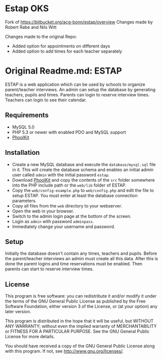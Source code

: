 # Estap OKS
Fork of https://bitbucket.org/acg-bonn/estap/overview
Changes made by Robert Rabe and Nils Witt

Changes made to the original Repo:
* Added option for appointments on different days
* Added option to add times for each teacher separately

Original Readme.md:
ESTAP
=====

ESTAP is a web application which can be used by schools to organize 
parent/teacher interviews. An admin can setup the database by generating 
teachers, pupils and times. Parents can login to reserve interview times. 
Teachers can login to see their calendar.  


Requirements
------------

* MySQL 5.0
* PHP 5.3 or newer with enabled PDO and MySQL support
* [PhoolKit](https://github.com/kayahr/phoolkit)


Installation
------------

* Create a new MySQL database and execute the `database/mysql.sql` file in it.
  This will create the database schema and enables an initial admin user 
  called `admin` with the initial password `estap`.
* Download [PhoolKit](https://github.com/kayahr/phoolkit) and copy the contents
  of the `src` folder somewhere into the PHP include path or the `web/lib` folder
  of ESTAP.
* Copy the `web/config-example.php` to `web/config.php` and edit the file to 
  setup ESTAP. You must enter at least the database connection parameters. 
* Copy all files from the `web` directory to your webserver.
* Open the web in your browser.
* Switch to the admin login page at the bottom of the screen.
* Login as `admin` with password `adminpass`.
* Immediately change your username and password.


Setup
-----

Initially the database doesn't contain any times, teachers and pupils. Before
the parent/teacher interviews an admin must create all this data. After this is 
done the parent logins and time reservations must be enabled. Then parents can 
start to reserve interview times. 


License
-------

This program is free software: you can redistribute it and/or modify
it under the terms of the GNU General Public License as published by
the Free Software Foundation, either version 3 of the License, or
(at your option) any later version.

This program is distributed in the hope that it will be useful,
but WITHOUT ANY WARRANTY; without even the implied warranty of
MERCHANTABILITY or FITNESS FOR A PARTICULAR PURPOSE.  See the
GNU General Public License for more details.

You should have received a copy of the GNU General Public License
along with this program.  If not, see <http://www.gnu.org/licenses/>.